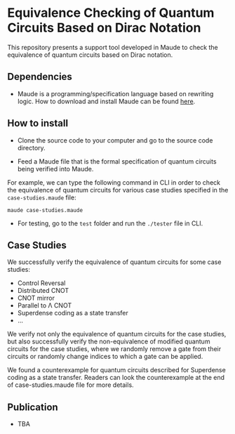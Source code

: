 # Equivalence Checking of Quantum Circuits Based on Dirac Notation

This repository presents a support tool developed in Maude to check the equivalence of quantum circuits based on Dirac notation.

## Dependencies
- Maude is a programming/specification language based on rewriting logic. How to download and install Maude can be found [here](http://maude.cs.illinois.edu/w/index.php/The_Maude_System).

## How to install
- Clone the source code to your computer and go to the source code directory.

- Feed a Maude file that is the formal specification of quantum circuits being verified into Maude.

For example, we can type the following command in CLI in order to check the equivalence of quantum circuits for various case studies specified in the `case-studies.maude` file:

```console
maude case-studies.maude
```

- For testing, go to the `test` folder and run the `./tester` file in CLI.

## Case Studies
We successfully verify the equivalence of quantum circuits for some case studies:
- Control Reversal
- Distributed CNOT
- CNOT mirror
- Parallel to Λ CNOT
- Superdense coding as a state transfer
- ...

We verify not only the equivalence of quantum circuits for the case studies, but also successfully verify the non-equivalence of modified quantum circuits for the case studies, where we randomly remove a gate from their circuits or randomly change indices to which a gate can be applied.

We found a counterexample for quantum circuits described for Superdense coding as a state transfer. Readers can look the counterexample at the end of case-studies.maude file for more details.

## Publication
- TBA
